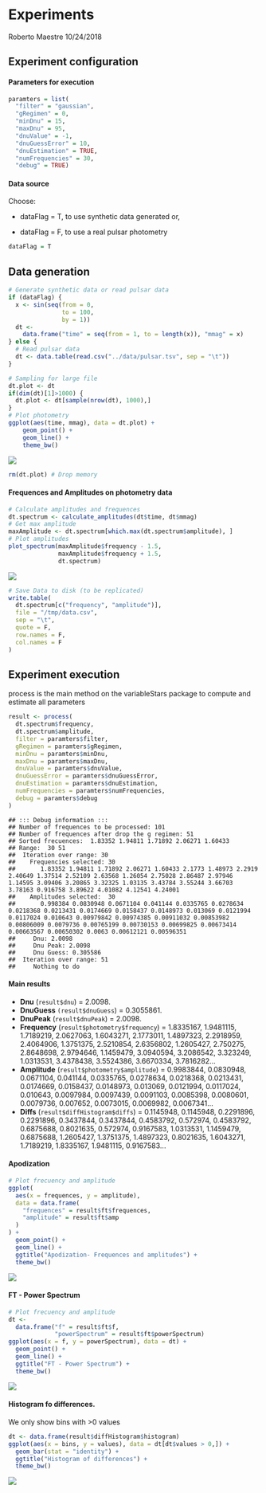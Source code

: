 Experiments
================
Roberto Maestre
10/24/2018

Experiment configuration
------------------------

#### Parameters for execution

``` r
paramters = list(
  "filter" = "gaussian",
  "gRegimen" = 0,
  "minDnu" = 15,
  "maxDnu" = 95,
  "dnuValue" = -1,
  "dnuGuessError" = 10,
  "dnuEstimation" = TRUE,
  "numFrequencies" = 30,
  "debug" = TRUE)
```

#### Data source

Choose:

-   dataFlag = T, to use synthetic data generated or,

-   dataFlag = F, to use a real pulsar photometry

``` r
dataFlag = T
```

Data generation
---------------

``` r
# Generate synthetic data or read pulsar data
if (dataFlag) {
  x <- sin(seq(from = 0,
               to = 100,
               by = 1))
  dt <-
    data.frame("time" = seq(from = 1, to = length(x)), "mmag" = x)
} else {
  # Read pulsar data
  dt <- data.table(read.csv("../data/pulsar.tsv", sep = "\t"))
}

# Sampling for large file
dt.plot <- dt
if(dim(dt)[1]>1000) {
  dt.plot <- dt[sample(nrow(dt), 1000),]
}
# Plot photometry
ggplot(aes(time, mmag), data = dt.plot) +
    geom_point() +
    geom_line() +
    theme_bw()
```

![](Experiments_files/figure-markdown_github/dataGeneration-1.png)

``` r
rm(dt.plot) # Drop memory
```

#### Frequences and Amplitudes on photometry data

``` r
# Calculate amplitudes and frequences
dt.spectrum <- calculate_amplitudes(dt$time, dt$mmag)
# Get max amplitude
maxAmplitude <- dt.spectrum[which.max(dt.spectrum$amplitude), ]
# Plot amplitudes
plot_spectrum(maxAmplitude$frequency - 1.5,
              maxAmplitude$frequency + 1.5,
              dt.spectrum)
```

![](Experiments_files/figure-markdown_github/calculateEspectrum-1.png)

``` r
# Save Data to disk (to be replicated)
write.table(
  dt.spectrum[c("frequency", "amplitude")],
  file = "/tmp/data.csv",
  sep = "\t",
  quote = F,
  row.names = F,
  col.names = F
)
```

Experiment execution
--------------------

process is the main method on the variableStars package to compute and estimate all parameters

``` r
result <- process(
  dt.spectrum$frequency,
  dt.spectrum$amplitude,
  filter = paramters$filter,
  gRegimen = paramters$gRegimen,
  minDnu = paramters$minDnu,
  maxDnu = paramters$maxDnu,
  dnuValue = paramters$dnuValue,
  dnuGuessError = paramters$dnuGuessError,
  dnuEstimation = paramters$dnuEstimation,
  numFrequencies = paramters$numFrequencies,
  debug = paramters$debug
)
```

    ## ::: Debug information :::
    ## Number of frequences to be processed: 101
    ## Number of frequences after drop the g regimen: 51
    ## Sorted frecuences:  1.83352 1.94811 1.71892 2.06271 1.60433
    ## Range:  30 51
    ##  Iteration over range: 30
    ##    Frequencies selected: 30
    ##       1.83352 1.94811 1.71892 2.06271 1.60433 2.1773 1.48973 2.2919 2.40649 1.37514 2.52109 2.63568 1.26054 2.75028 2.86487 2.97946 1.14595 3.09406 3.20865 3.32325 1.03135 3.43784 3.55244 3.66703 3.78163 0.916758 3.89622 4.01082 4.12541 4.24001
    ##    Amplitudes selected:  30
    ##       0.998384 0.0830948 0.0671104 0.041144 0.0335765 0.0278634 0.0218368 0.0213431 0.0174669 0.0158437 0.0148973 0.013069 0.0121994 0.0117024 0.010643 0.00979842 0.00974385 0.00911032 0.00853982 0.00806009 0.0079736 0.00765199 0.00730153 0.00699825 0.00673414 0.00663567 0.00650302 0.0063 0.00612121 0.00596351
    ##     Dnu: 2.0098
    ##     Dnu Peak: 2.0098
    ##     Dnu Guess: 0.305586
    ##  Iteration over range: 51
    ##     Nothing to do

#### Main results

-   **Dnu** (`result$dnu`) = 2.0098.
-   **DnuGuess** `(result$dnuGuess`) = 0.3055861.
-   **DnuPeak** (`result$dnuPeak`) = 2.0098.
-   **Frequency** (`result$photometry$frequency`) = 1.8335167, 1.9481115, 1.7189219, 2.0627063, 1.6043271, 2.1773011, 1.4897323, 2.2918959, 2.4064906, 1.3751375, 2.5210854, 2.6356802, 1.2605427, 2.750275, 2.8648698, 2.9794646, 1.1459479, 3.0940594, 3.2086542, 3.323249, 1.0313531, 3.4378438, 3.5524386, 3.6670334, 3.7816282...
-   **Amplitude** (`result$photometry$amplitude`) = 0.9983844, 0.0830948, 0.0671104, 0.041144, 0.0335765, 0.0278634, 0.0218368, 0.0213431, 0.0174669, 0.0158437, 0.0148973, 0.013069, 0.0121994, 0.0117024, 0.010643, 0.0097984, 0.0097439, 0.0091103, 0.0085398, 0.0080601, 0.0079736, 0.007652, 0.0073015, 0.0069982, 0.0067341...
-   **Diffs** (`result$diffHistogram$diffs`) = 0.1145948, 0.1145948, 0.2291896, 0.2291896, 0.3437844, 0.3437844, 0.4583792, 0.572974, 0.4583792, 0.6875688, 0.8021635, 0.572974, 0.9167583, 1.0313531, 1.1459479, 0.6875688, 1.2605427, 1.3751375, 1.4897323, 0.8021635, 1.6043271, 1.7189219, 1.8335167, 1.9481115, 0.9167583...

#### Apodization

``` r
# Plot frecuency and amplitude
ggplot(
  aes(x = frequences, y = amplitude),
  data = data.frame(
    "frequences" = result$ft$frequences,
    "amplitude" = result$ft$amp
  )
) +
  geom_point() +
  geom_line() +
  ggtitle("Apodization- Frequences and amplitudes") +
  theme_bw()
```

![](Experiments_files/figure-markdown_github/apodization-1.png)

#### FT - Power Spectrum

``` r
# Plot frecuency and amplitude
dt <-
  data.frame("f" = result$ft$f,
             "powerSpectrum" = result$ft$powerSpectrum)
ggplot(aes(x = f, y = powerSpectrum), data = dt) +
  geom_point() +
  geom_line() +
  ggtitle("FT - Power Spectrum") +
  theme_bw()
```

![](Experiments_files/figure-markdown_github/ftPower-1.png)

#### Histogram fo differences.

We only show bins with &gt;0 values

``` r
dt <- data.frame(result$diffHistogram$histogram)
ggplot(aes(x = bins, y = values), data = dt[dt$values > 0,]) +
  geom_bar(stat = "identity") +
  ggtitle("Histogram of differences") +
  theme_bw()
```

![](Experiments_files/figure-markdown_github/diffsHistogram-1.png)
